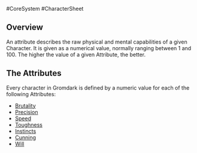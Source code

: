 #CoreSystem #CharacterSheet
## Overview
An attribute describes the raw physical and mental capabilities of a given Character. It is given as a numerical value, normally ranging between 1 and 100. The higher the value of a given Attribute, the better.

## The Attributes
Every character in Gromdark is defined by a numeric value for each of the following Attributes:

* [Brutality](<Brutality.md>)
* [Precision](<Precision.md>)
* [Speed](<Speed.md>)
* [Toughness](<Toughness.md>)
* [Instincts](<Instincts.md>)
* [Cunning](<Cunning.md>)
* [Will](<Will.md>)